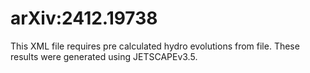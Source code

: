 # arXiv:2412.19738

This XML file requires pre calculated hydro evolutions from file.
These results were generated using JETSCAPEv3.5.
